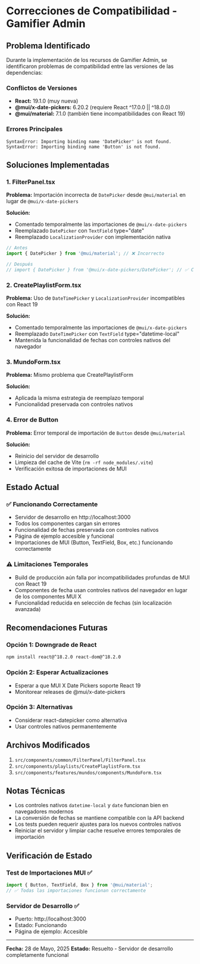 # Correcciones de Compatibilidad - Gamifier Admin

## Problema Identificado

Durante la implementación de los recursos de Gamifier Admin, se identificaron problemas de compatibilidad entre las versiones de las dependencias:			

### Conflictos de Versiones

- **React:** 19.1.0 (muy nueva)
- **@mui/x-date-pickers:** 6.20.2 (requiere React ^17.0.0 || ^18.0.0)
- **@mui/material:** 7.1.0 (también tiene incompatibilidades con React 19)

### Errores Principales

```
SyntaxError: Importing binding name 'DatePicker' is not found.
SyntaxError: Importing binding name 'Button' is not found.
```

## Soluciones Implementadas

### 1. FilterPanel.tsx

**Problema:** Importación incorrecta de `DatePicker` desde `@mui/material` en lugar de `@mui/x-date-pickers`

**Solución:**

- Comentado temporalmente las importaciones de `@mui/x-date-pickers`
- Reemplazado `DatePicker` con `TextField` type="date"
- Reemplazado `LocalizationProvider` con implementación nativa

```typescript
// Antes
import { DatePicker } from '@mui/material'; // ❌ Incorrecto

// Después
// import { DatePicker } from '@mui/x-date-pickers/DatePicker'; // ✅ Comentado temporalmente
```

### 2. CreatePlaylistForm.tsx

**Problema:** Uso de `DateTimePicker` y `LocalizationProvider` incompatibles con React 19

**Solución:**

- Comentado temporalmente las importaciones de `@mui/x-date-pickers`
- Reemplazado `DateTimePicker` con `TextField` type="datetime-local"
- Mantenida la funcionalidad de fechas con controles nativos del navegador

### 3. MundoForm.tsx

**Problema:** Mismo problema que CreatePlaylistForm

**Solución:**

- Aplicada la misma estrategia de reemplazo temporal
- Funcionalidad preservada con controles nativos

### 4. Error de Button

**Problema:** Error temporal de importación de `Button` desde `@mui/material`

**Solución:**

- Reinicio del servidor de desarrollo
- Limpieza del cache de Vite (`rm -rf node_modules/.vite`)
- Verificación exitosa de importaciones de MUI

## Estado Actual

### ✅ Funcionando Correctamente

- Servidor de desarrollo en http://localhost:3000
- Todos los componentes cargan sin errores
- Funcionalidad de fechas preservada con controles nativos
- Página de ejemplo accesible y funcional
- Importaciones de MUI (Button, TextField, Box, etc.) funcionando correctamente

### ⚠️ Limitaciones Temporales

- Build de producción aún falla por incompatibilidades profundas de MUI con React 19
- Componentes de fecha usan controles nativos del navegador en lugar de los componentes MUI X
- Funcionalidad reducida en selección de fechas (sin localización avanzada)

## Recomendaciones Futuras

### Opción 1: Downgrade de React

```bash
npm install react@^18.2.0 react-dom@^18.2.0
```

### Opción 2: Esperar Actualizaciones

- Esperar a que MUI X Date Pickers soporte React 19
- Monitorear releases de @mui/x-date-pickers

### Opción 3: Alternativas

- Considerar react-datepicker como alternativa
- Usar controles nativos permanentemente

## Archivos Modificados

1. `src/components/common/FilterPanel/FilterPanel.tsx`
2. `src/components/playlists/CreatePlaylistForm.tsx`
3. `src/components/features/mundos/components/MundoForm.tsx`

## Notas Técnicas

- Los controles nativos `datetime-local` y `date` funcionan bien en navegadores modernos
- La conversión de fechas se mantiene compatible con la API backend
- Los tests pueden requerir ajustes para los nuevos controles nativos
- Reiniciar el servidor y limpiar cache resuelve errores temporales de importación

## Verificación de Estado

### Test de Importaciones MUI ✅

```javascript
import { Button, TextField, Box } from '@mui/material';
// ✅ Todas las importaciones funcionan correctamente
```

### Servidor de Desarrollo ✅
- Puerto: http://localhost:3000
- Estado: Funcionando
- Página de ejemplo: Accesible

---

**Fecha:** 28 de Mayo, 2025
**Estado:** Resuelto - Servidor de desarrollo completamente funcional
